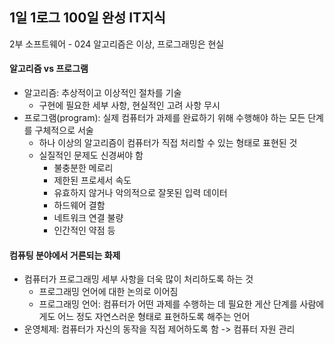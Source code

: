 ## 1일 1로그 100일 완성 IT지식

2부 소프트웨어 - 024 알고리즘은 이상, 프로그래밍은 현실

#### 알고리즘 vs 프로그램

- 알고리즘: 추상적이고 이상적인 절차를 기술
  - 구현에 필요한 세부 사항, 현실적인 고려 사항 무시
- 프로그램(program): 실제 컴퓨터가 과제를 완료하기 위해 수행해야 하는 모든 단계를 구체적으로 서술
  - 하나 이상의 알고리즘이 컴퓨터가 직접 처리할 수 있는 형태로 표현된 것
  - 실질적인 문제도 신경써야 함
    - 불충분한 메로리
    - 제한된 프로세서 속도
    - 유효하지 않거나 악의적으로 잘못된 입력 데이터
    - 하드웨어 결함
    - 네트워크 연결 불량
    - 인간적인 약점 등
   
#### 컴퓨팅 분야에서 거른되는 화제

- 컴퓨터가 프로그래밍 세부 사항을 더욱 많이 처리하도록 하는 것
  - 프로그래밍 언어에 대한 논의로 이어짐
  - 프로그래밍 언어: 컴퓨터가 어떤 과제를 수행하는 데 필요한 게산 단계를 사람에게도 어느 정도 자연스러운 형태로 표현하도록 해주는 언어
- 운영체제: 컴퓨터가 자신의 동작을 직접 제어하도록 함 -> 컴퓨터 자원 관리
